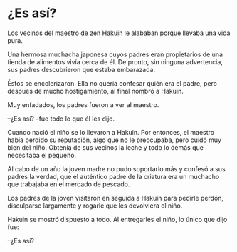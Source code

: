# ¿Es así?

Los vecinos del maestro de zen Hakuin le alababan porque llevaba una
vida pura.

Una hermosa muchacha japonesa cuyos padres eran propietarios de una
tienda de alimentos vivía cerca de él. De pronto, sin ninguna
advertencia, sus padres descubrieron que estaba embarazada.

Éstos se encolerizaron. Ella no quería confesar quién era el padre, pero
después de mucho hostigamiento, al final nombró a Hakuin.

Muy enfadados, los padres fueron a ver al maestro.

–¿Es así? –fue todo lo que él les dijo.

Cuando nació el niño se lo llevaron a Hakuin. Por entonces, el maestro
había perdido su reputación, algo que no le preocupaba, pero cuidó muy
bien del niño. Obtenía de sus vecinos la leche y todo lo demás que
necesitaba el pequeño.

Al cabo de un año la joven madre no pudo soportarlo más y confesó a sus
padres la verdad, que el auténtico padre de la criatura era un muchacho
que trabajaba en el mercado de pescado.

Los padres de la joven visitaron en seguida a Hakuin para pedirle
perdón, disculparse largamente y rogarle que les devolviera el niño.

Hakuin se mostró dispuesto a todo. Al entregarles el niño, lo único que
dijo fue:

–¿Es así?